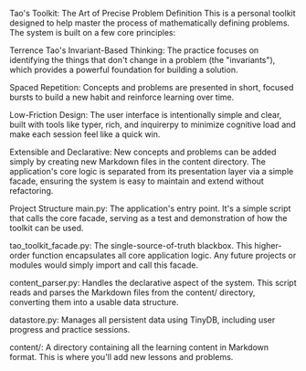 Tao's Toolkit: The Art of Precise Problem Definition
This is a personal toolkit designed to help master the process of mathematically defining problems. The system is built on a few core principles:

Terrence Tao's Invariant-Based Thinking: The practice focuses on identifying the things that don't change in a problem (the "invariants"), which provides a powerful foundation for building a solution.

Spaced Repetition: Concepts and problems are presented in short, focused bursts to build a new habit and reinforce learning over time.

Low-Friction Design: The user interface is intentionally simple and clear, built with tools like typer, rich, and inquirerpy to minimize cognitive load and make each session feel like a quick win.

Extensible and Declarative: New concepts and problems can be added simply by creating new Markdown files in the content directory. The application's core logic is separated from its presentation layer via a simple facade, ensuring the system is easy to maintain and extend without refactoring.

Project Structure
main.py: The application's entry point. It's a simple script that calls the core facade, serving as a test and demonstration of how the toolkit can be used.

tao_toolkit_facade.py: The single-source-of-truth blackbox. This higher-order function encapsulates all core application logic. Any future projects or modules would simply import and call this facade.

content_parser.py: Handles the declarative aspect of the system. This script reads and parses the Markdown files from the content/ directory, converting them into a usable data structure.

datastore.py: Manages all persistent data using TinyDB, including user progress and practice sessions.

content/: A directory containing all the learning content in Markdown format. This is where you'll add new lessons and problems.
